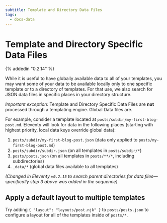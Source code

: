 ```yaml
---
subtitle: Template and Directory Data Files
tags:
  - docs-data
---
```

# Template and Directory Specific Data Files

{% addedin "0.2.14" %}

While it is useful to have globally available data to all of your templates, you may want some of your data to be available locally only to one specific template or to a directory of templates. For that use, we also search for JSON data files in specific places in your directory structure.

_Important exception:_ Template and Directory Specific Data Files are **not** processed through a templating engine. Global Data files are.

For example, consider a template located at `posts/subdir/my-first-blog-post.md`. Eleventy will look for data in the following places (starting with highest priority, local data keys override global data):

1.  `posts/subdir/my-first-blog-post.json` (data only applied to `posts/my-first-blog-post.md`)
1.  `posts/subdir/subdir.json` (on all templates in `posts/subdir/*`)
1.  `posts/posts.json` (on all templates in `posts/**/*`, including subdirectories)
1.  `_data/*` (global data files available to all templates)

_(Changed in Eleventy `v0.2.15` to search parent directories for data files—specifically step 3 above was added in the sequence)_

## Apply a default layout to multiple templates

Try adding `{ "layout": "layouts/post.njk" }` to `posts/posts.json` to configure a layout for all of the templates inside of `posts/*`.

